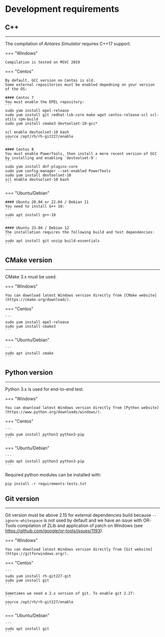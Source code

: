 # Development requirements

## C++
--------------------
The compilation of *Antares Simulator* requires C++17 support.

=== "Windows"

    Compilation is tested on MSVC 2019

=== "Centos"

    By default, GCC version on Centos is old.
    Some external repositories must be enabled depedning on your version of the OS:

    #### Centos 7
    You must enable the EPEL repository:
    ```
    sudo yum install epel-release
    sudo yum install git redhat-lsb-core make wget centos-release-scl scl-utils rpm-build
    sudo yum install cmake3 devtoolset-10-gcc*
    
    scl enable devtoolset-10 bash
    source /opt/rh/rh-git227/enable
    ```
    
    #### Centos 8
    You must enable PowerTools, then install a more recent version of GCC by installing and enabling `devtoolset-9`:
    ```
    sudo yum install dnf-plugins-core
    sudo yum config-manager --set-enabled PowerTools
    sudo yum install devtoolset-10
    scl enable devtoolset-10 bash
    ```

=== "Ubuntu/Debian"

    #### Ubuntu 20.04 or 22.04 / Debian 11
    You need to install G++ 10:
    ``` 
    sudo apt install g++-10
    ```
    
    #### Ubuntu 23.04 / Debian 12
    The installation requires the following build and test dependencies:
    ```
    sudo apt install git unzip build-essentials
    ```

## CMake version
--------------------
CMake 3.x must be used.

=== "Windows"

    You can download latest Windows version directly from [CMake website](https://cmake.org/download/).
=== "Centos"

    ```
    sudo yum install epel-release
    sudo yum install cmake3
    ```
=== "Ubuntu/Debian"

    ```
    sudo apt install cmake
    ```
## Python version
--------------------
Python 3.x is used for end-to-end test.

=== "Windows"

    You can download latest Windows version directly from [Python website](https://www.python.org/downloads/windows/).

=== "Centos"

    ```
    sudo yum install python3 python3-pip
    ```

=== "Ubuntu/Debian"

    ```
    sudo apt install python3 python3-pip
    ```

Required python modules can be installed with:
```
pip install -r requirements-tests.txt
```

## Git version
--------------------
Git version must be above 2.15 for external dependencies build because `--ignore-whitespace` is not used by default and we have an issue with OR-Tools compilation of ZLib and application of patch on Windows (see https://github.com/google/or-tools/issues/1193).

=== "Windows"

    You can download latest Windows version directly from [Git website](https://gitforwindows.org/).

=== "Centos"

    ```
    sudo yum install rh-git227-git
    sudo yum install git
    ```
    
    Sometimes we need a 2.x version of git. To enable git 2.27:
    ```
    source /opt/rh/rh-git227/enable
    ```
    
=== "Ubuntu/Debian"

    ```
    sudo apt install git
    ```
